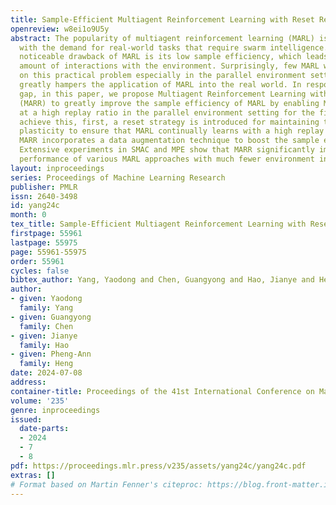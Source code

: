 ```yaml
---
title: Sample-Efficient Multiagent Reinforcement Learning with Reset Replay
openreview: w8ei1o9U5y
abstract: The popularity of multiagent reinforcement learning (MARL) is growing rapidly
  with the demand for real-world tasks that require swarm intelligence. However, a
  noticeable drawback of MARL is its low sample efficiency, which leads to a huge
  amount of interactions with the environment. Surprisingly, few MARL works focus
  on this practical problem especially in the parallel environment setting, which
  greatly hampers the application of MARL into the real world. In response to this
  gap, in this paper, we propose Multiagent Reinforcement Learning with Reset Replay
  (MARR) to greatly improve the sample efficiency of MARL by enabling MARL training
  at a high replay ratio in the parallel environment setting for the first time. To
  achieve this, first, a reset strategy is introduced for maintaining the network
  plasticity to ensure that MARL continually learns with a high replay ratio. Second,
  MARR incorporates a data augmentation technique to boost the sample efficiency further.
  Extensive experiments in SMAC and MPE show that MARR significantly improves the
  performance of various MARL approaches with much fewer environment interactions.
layout: inproceedings
series: Proceedings of Machine Learning Research
publisher: PMLR
issn: 2640-3498
id: yang24c
month: 0
tex_title: Sample-Efficient Multiagent Reinforcement Learning with Reset Replay
firstpage: 55961
lastpage: 55975
page: 55961-55975
order: 55961
cycles: false
bibtex_author: Yang, Yaodong and Chen, Guangyong and Hao, Jianye and Heng, Pheng-Ann
author:
- given: Yaodong
  family: Yang
- given: Guangyong
  family: Chen
- given: Jianye
  family: Hao
- given: Pheng-Ann
  family: Heng
date: 2024-07-08
address:
container-title: Proceedings of the 41st International Conference on Machine Learning
volume: '235'
genre: inproceedings
issued:
  date-parts:
  - 2024
  - 7
  - 8
pdf: https://proceedings.mlr.press/v235/assets/yang24c/yang24c.pdf
extras: []
# Format based on Martin Fenner's citeproc: https://blog.front-matter.io/posts/citeproc-yaml-for-bibliographies/
---
```

